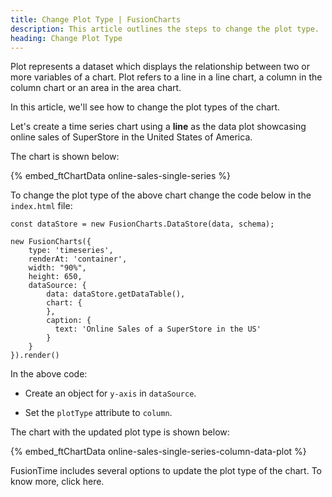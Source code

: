 ```yaml
---
title: Change Plot Type | FusionCharts
description: This article outlines the steps to change the plot type.
heading: Change Plot Type
---
```


Plot represents a dataset which displays the relationship between two or more variables of a chart. Plot refers to a line in a line chart, a column in the column chart or an area in the area chart. 

In this article, we'll see how to change the plot types of the chart.

Let's create a time series chart using a **line** as the data plot showcasing online sales of SuperStore in the United States of America.

The chart is shown below:

{% embed_ftChartData online-sales-single-series %}

To change the plot type of the above chart change the code below in the `index.html` file:

```
const dataStore = new FusionCharts.DataStore(data, schema);

new FusionCharts({
    type: 'timeseries',
	renderAt: 'container',
	width: "90%",
	height: 650,
	dataSource: {
        data: dataStore.getDataTable(),
        chart: {
        },
        caption: {
          text: 'Online Sales of a SuperStore in the US'
        }
    }
}).render()
```

In the above code:

* Create an object for `y-axis` in `dataSource`.

* Set the `plotType` attribute to `column`.

The chart with the updated plot type is shown below:

{% embed_ftChartData online-sales-single-series-column-data-plot %}

FusionTime includes several options to update the plot type of the chart. To know more, click here.

